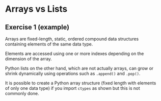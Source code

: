 # Arrays vs Lists
## Exercise 1 (example)

Arrays are fixed-length, static, ordered compound data structures containing elements of the same data type. 

Elements are accessed using one or more indexes depending on the dimension of the array.

Python lists on the other hand, which are not actually arrays, can grow or shrink dynamically using operations such as `.append()` and `.pop()`.

It is possible to create a Python array structure (fixed length with elements of only one data type) if you import `ctypes` as shown but this is not commonly done.



